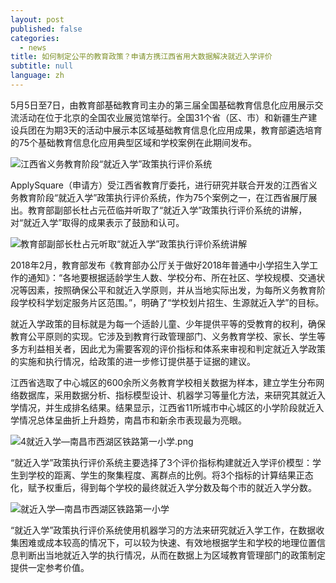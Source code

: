 ```yaml
---
layout: post
published: false
categories:
  - news
title: 如何制定公平的教育政策？申请方携江西省用大数据解决就近入学评价
subtitle: null
language: zh
---
```


5月5日至7日，由教育部基础教育司主办的第三届全国基础教育信息化应用展示交流活动在位于北京的全国农业展览馆举行。全国31个省（区、市）和新疆生产建设兵团在为期3天的活动中展示本区域基础教育信息化应用成果，教育部遴选培育的75个基础教育信息化应用典型区域和学校案例在此期间发布。

![江西省义务教育阶段“就近入学”政策执行评价系统]({{site.baseurl}}/image/微信截图_20180509120332_副本.jpg)

ApplySquare（申请方）受江西省教育厅委托，进行研究并联合开发的江西省义务教育阶段“就近入学”政策执行评价系统，作为75个案例之一，在江西省展厅展出。教育部副部长杜占元莅临并听取了“就近入学”政策执行评价系统的讲解，对“就近入学”取得的成果表示了鼓励和认可。

![教育部副部长杜占元听取“就近入学”政策执行评价系统讲解]({{site.baseurl}}/image/微信截图_20180509120407_副本.jpg)

2018年2月，教育部发布《教育部办公厅关于做好2018年普通中小学招生入学工作的通知》：“各地要根据适龄学生人数、学校分布、所在社区、学校规模、交通状况等因素，按照确保公平和就近入学原则，并从当地实际出发，为每所义务教育阶段学校科学划定服务片区范围。”，明确了“学校划片招生、生源就近入学”的目标。

就近入学政策的目标就是为每一个适龄儿童、少年提供平等的受教育的权利，确保教育公平原则的实现。它涉及到教育行政管理部门、义务教育学校、家长、学生等多方利益相关者，因此尤为需要客观的评价指标和体系来审视和判定就近入学政策的实施和执行情况，给政策的进一步修订提供基于证据的建议。

江西省选取了中心城区的600余所义务教育学校相关数据为样本，建立学生分布网络数据库，采用数据分析、指标模型设计、机器学习等量化方法，来研究其就近入学情况，并生成排名结果。结果显示，江西省11所城市中心城区的小学阶段就近入学情况总体呈曲折上升趋势，南昌市和新余市表现最为亮眼。

 ![4就近入学—南昌市西湖区铁路第一小学.png]({{site.baseurl}}/image/4就近入学—南昌市西湖区铁路第一小学.png)

“就近入学”政策执行评价系统主要选择了3个评价指标构建就近入学评价模型：学生到学校的距离、学生的聚集程度、离群点的比例。将3个指标的计算结果正态化，赋予权重后，得到每个学校的最终就近入学分数及每个市的就近入学分数。
 
![就近入学—南昌市西湖区铁路第一小学]({{site.baseurl}}/image/4%E5%B0%B1%E8%BF%91%E5%85%A5%E5%AD%A6%E2%80%94%E5%8D%97%E6%98%8C%E5%B8%82%E8%A5%BF%E6%B9%96%E5%8C%BA%E9%93%81%E8%B7%AF%E7%AC%AC%E4%B8%80%E5%B0%8F%E5%AD%A6.png)

 “就近入学”政策执行评价系统使用机器学习的方法来研究就近入学工作，在数据收集困难或成本较高的情况下，可以较为快速、有效地根据学生和学校的地理位置信息判断出当地就近入学的执行情况，从而在数据上为区域教育管理部门的政策制定提供一定参考价值。

